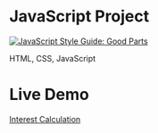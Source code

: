 # JavaScript Project

[![JavaScript Style Guide: Good Parts](https://img.shields.io/badge/code%20style-goodparts-brightgreen.svg?style=flat)](https://github.com/dwyl/goodparts "JavaScript The Good Parts")

HTML, CSS, JavaScript

<h1>Live Demo</h1>
<a href="https://interest.comp-u-media.nl" target="_blank">Interest Calculation</a>
